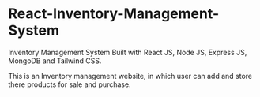 # React-Inventory-Management-System
Inventory Management System Built with React JS, Node JS, Express JS, MongoDB and Tailwind CSS.



This is an Inventory management website, in which user can add and store there products for sale and purchase.

